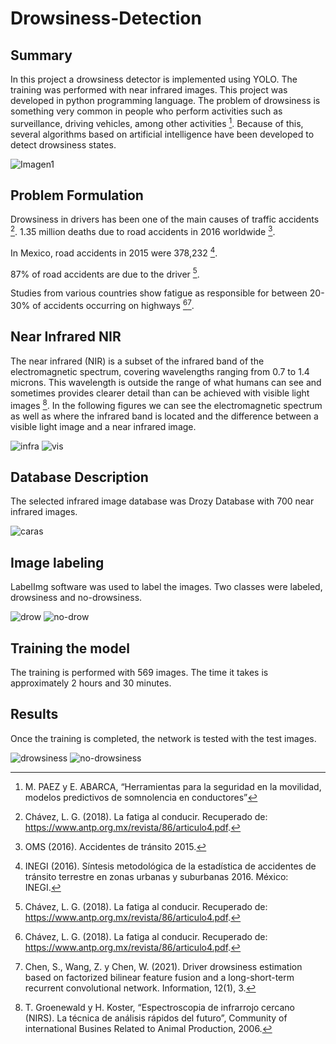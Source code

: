 # Drowsiness-Detection

## Summary
In this project a drowsiness detector is implemented using YOLO. The training was performed with near infrared images. 
This project was developed in python programming language. 
The problem of drowsiness is something very common in people who perform activities such as surveillance, driving vehicles, among other activities  [^1]. Because of this, several algorithms based on artificial intelligence have been developed to detect drowsiness states.

![Imagen1](https://user-images.githubusercontent.com/44073142/173001355-f962463b-d48f-4a66-87d1-a026bfc53800.png)

## Problem Formulation
Drowsiness in drivers has been one of the main causes of traffic accidents [^2].
1.35 million deaths due to road accidents in 2016 worldwide [^3].
 
In Mexico, road accidents in 2015 were 378,232 [^4].

87% of road accidents are due to the driver [^2].

Studies from various countries show fatigue as responsible for between 20-30% of accidents occurring on highways [^2][^5].

## Near Infrared NIR
The near infrared (NIR) is a subset of the infrared band of the electromagnetic spectrum, covering wavelengths ranging from 0.7 to 1.4 microns. This wavelength is outside the range of what humans can see and sometimes provides clearer detail than can be achieved with visible light images [^6]. In the following figures we can see the electromagnetic spectrum as well as where the infrared band is located and the difference between a visible light image and a near infrared image.

![infra](https://user-images.githubusercontent.com/44073142/173007110-a4838547-10ad-4191-b114-8ddad37b1e65.png)
![vis](https://user-images.githubusercontent.com/44073142/173007179-2b4288cf-1033-430d-9752-54362a09613d.png)

## Database Description
The selected infrared image database was Drozy Database with 700 near infrared images. 

![caras](https://user-images.githubusercontent.com/44073142/173008425-f4fe68d0-cc24-41c5-858d-a29bc1941533.png)

## Image labeling 
LabelImg software was used to label the images. Two classes were labeled, drowsiness and no-drowsiness.

![drow](https://user-images.githubusercontent.com/44073142/173008885-583591d8-0189-4227-a847-65815168c33d.png)
![no-drow](https://user-images.githubusercontent.com/44073142/173008924-89314005-2fef-44ca-b6bc-26c4eec0b67a.png)

## Training the model
The training is performed with 569 images. The time it takes is approximately 2 hours and 30 minutes. 

## Results
Once the training is completed, the network is tested with the test images. 

![drowsiness](https://user-images.githubusercontent.com/44073142/173009910-1b3d5b6e-949d-415c-8be1-fdd0bc67a424.png)
![no-drowsiness](https://user-images.githubusercontent.com/44073142/173010283-18f1d72b-301f-45d3-965b-3ea93efb08b6.png)


[^1]: M. PAEZ y E. ABARCA, “Herramientas para la seguridad en la movilidad, modelos predictivos de somnolencia en conductores”
[^2]: Chávez, L. G. (2018). La fatiga al conducir. Recuperado de: https://www.antp.org.mx/revista/86/articulo4.pdf.
[^3]: OMS (2016). Accidentes de tránsito 2015. 
[^4]: INEGI (2016). Síntesis metodológica de la estadística de accidentes de tránsito terrestre en zonas urbanas y suburbanas 2016. México: INEGI. 
[^5]: Chen, S., Wang, Z. y Chen, W. (2021). Driver drowsiness estimation based on factorized bilinear feature fusion and a long-short-term recurrent convolutional network. Information, 12(1), 3.
[^6]: T. Groenewald y H. Koster, “Espectroscopia de infrarrojo cercano (NIRS). La técnica de análisis rápidos del futuro”, Community of international Busines Related to Animal Production, 2006.




